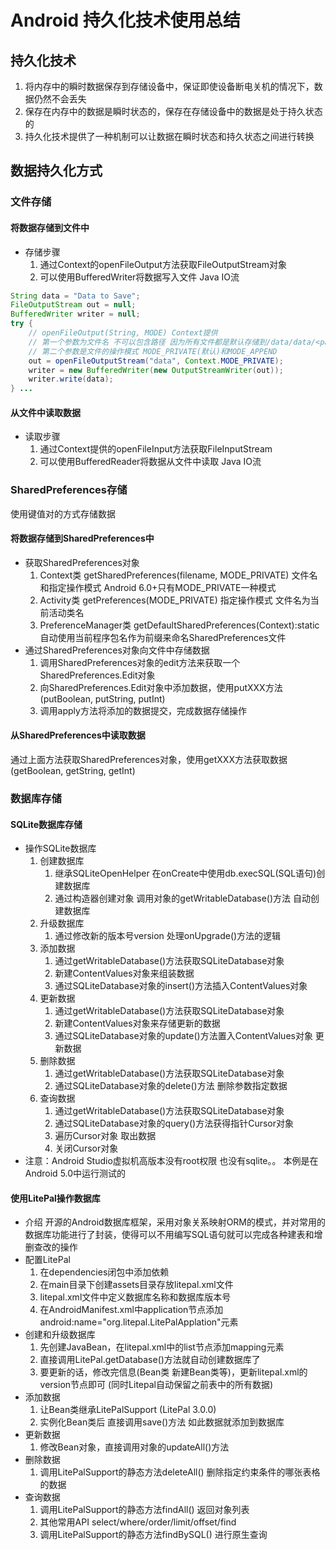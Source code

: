 # Android 持久化技术使用总结

## 持久化技术
1. 将内存中的瞬时数据保存到存储设备中，保证即使设备断电关机的情况下，数据仍然不会丢失
2. 保存在内存中的数据是瞬时状态的，保存在存储设备中的数据是处于持久状态的
3. 持久化技术提供了一种机制可以让数据在瞬时状态和持久状态之间进行转换

## 数据持久化方式
### 文件存储
#### 将数据存储到文件中
- 存储步骤
    1. 通过Context的openFileOutput方法获取FileOutputStream对象
    2. 可以使用BufferedWriter将数据写入文件 Java IO流

```java
String data = "Data to Save";
FileOutputStream out = null;
BufferedWriter writer = null;
try {
    // openFileOutput(String, MODE) Context提供 
    // 第一个参数为文件名 不可以包含路径 因为所有文件都是默认存储到/data/data/<packagename>/files/目录下的
    // 第二个参数是文件的操作模式 MODE_PRIVATE(默认)和MODE_APPEND
    out = openFileOutputStream("data", Context.MODE_PRIVATE);
    writer = new BufferedWriter(new OutputStreamWriter(out));
    writer.write(data);
} ...
```

#### 从文件中读取数据
- 读取步骤
    1. 通过Context提供的openFileInput方法获取FileInputStream
    2. 可以使用BufferedReader将数据从文件中读取 Java IO流

### SharedPreferences存储
使用键值对的方式存储数据
#### 将数据存储到SharedPreferences中
- 获取SharedPreferences对象
    1. Context类 getSharedPreferences(filename, MODE_PRIVATE) 文件名和指定操作模式 Android 6.0+只有MODE_PRIVATE一种模式
    2. Activity类 getPreferences(MODE_PRIVATE) 指定操作模式 文件名为当前活动类名
    3. PreferenceManager类 getDefaultSharedPreferences(Context):static 自动使用当前程序包名作为前缀来命名SharedPreferences文件
- 通过SharedPreferences对象向文件中存储数据
  1. 调用SharedPreferences对象的edit方法来获取一个SharedPreferences.Edit对象
  2. 向SharedPreferences.Edit对象中添加数据，使用putXXX方法(putBoolean, putString, putInt)
  3. 调用apply方法将添加的数据提交，完成数据存储操作
#### 从SharedPreferences中读取数据
通过上面方法获取SharedPreferences对象，使用getXXX方法获取数据 (getBoolean, getString, getInt)

### 数据库存储
#### SQLite数据库存储
- 操作SQLite数据库
  1. 创建数据库
     1. 继承SQLiteOpenHelper 在onCreate中使用db.execSQL(SQL语句)创建数据库
     2. 通过构造器创建对象 调用对象的getWritableDatabase()方法 自动创建数据库
  2. 升级数据库
     1. 通过修改新的版本号version 处理onUpgrade()方法的逻辑
  3. 添加数据
     1. 通过getWritableDatabase()方法获取SQLiteDatabase对象
     2. 新建ContentValues对象来组装数据
     3. 通过SQLiteDatabase对象的insert()方法插入ContentValues对象
  4. 更新数据
     1. 通过getWritableDatabase()方法获取SQLiteDatabase对象
     2. 新建ContentValues对象来存储更新的数据
     3. 通过SQLiteDatabase对象的update()方法置入ContentValues对象 更新数据
  5. 删除数据
     1. 通过getWritableDatabase()方法获取SQLiteDatabase对象
     2. 通过SQLiteDatabase对象的delete()方法 删除参数指定数据
  6. 查询数据
     1. 通过getWritableDatabase()方法获取SQLiteDatabase对象
     2. 通过SQLiteDatabase对象的query()方法获得指针Cursor对象
     3. 遍历Cursor对象 取出数据
     4. 关闭Cursor对象
- 注意：Android Studio虚拟机高版本没有root权限 也没有sqlite。。 本例是在Android 5.0中运行测试的

#### 使用LitePal操作数据库
- 介绍
   开源的Android数据库框架，采用对象关系映射ORM的模式，并对常用的数据库功能进行了封装，使得可以不用编写SQL语句就可以完成各种建表和增删查改的操作
- 配置LitePal
  1. 在dependencies闭包中添加依赖
  2. 在main目录下创建assets目录存放litepal.xml文件
  3. litepal.xml文件中定义数据库名称和数据库版本号
  4. 在AndroidManifest.xml中application节点添加android:name="org.litepal.LitePalApplation"元素
- 创建和升级数据库
  1. 先创建JavaBean，在litepal.xml中的list节点添加mapping元素
  2. 直接调用LitePal.getDatabase()方法就自动创建数据库了
  3. 要更新的话，修改完信息(Bean类 新建Bean类等)，更新litepal.xml的version节点即可 (同时Litepal自动保留之前表中的所有数据)
- 添加数据
  1. 让Bean类继承LitePalSupport (LitePal 3.0.0)
  2. 实例化Bean类后 直接调用save()方法 如此数据就添加到数据库
- 更新数据
  1. 修改Bean对象，直接调用对象的updateAll()方法
- 删除数据
  1. 调用LitePalSupport的静态方法deleteAll() 删除指定约束条件的哪张表格的数据
- 查询数据
  1. 调用LitePalSupport的静态方法findAll() 返回对象列表
  2. 其他常用API select/where/order/limit/offset/find
  3. 调用LitePalSupport的静态方法findBySQL() 进行原生查询